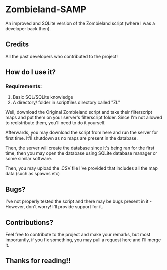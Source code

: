 # Zombieland-SAMP
An improved and SQLite version of the Zombieland script (where I was a developer back then).

## Credits
All the past developers who contributed to the project!

## How do I use it?
### Requirements:
1. Basic SQL/SQLite knowledge
2. A directory/ folder in scriptfiles directory called "ZL"

Well, download the Original Zombieland script and take their filterscript maps and put them on your server's filterscript folder. Since I'm not allowed to redistribute them, you'll need to do it yourself.

Afterwards, you may download the script from here and run the server for first time. It'll shutdown as no maps are present in the database.

Then, the server will create the database since it's being ran for the first time, then you may open the database using SQLite database manager or some similar software.

Then, you may upload the .CSV file I've provided that includes all the map data (such as spawns etc)

## Bugs?
I've not properly tested the script and there may be bugs present in it - However, don't worry! I'll provide support for it.

## Contributions?
Feel free to contribute to the project and make your remarks, but most importantly, if you fix something, you may pull a request here and I'll merge it.

## Thanks for reading!!
